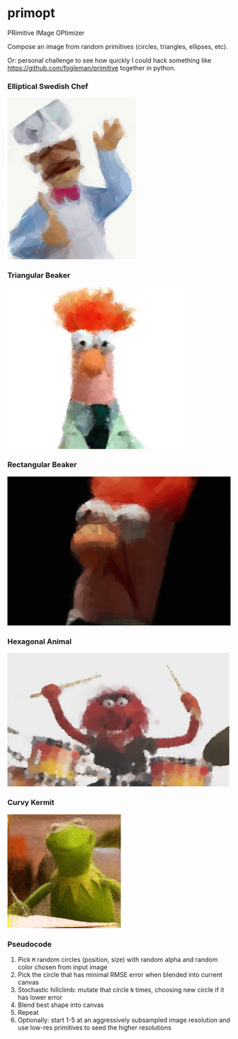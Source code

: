 # primopt

PRimitive IMage OPtimizer

Compose an image from random primitives (circles, triangles, ellipses, etc).  

Or: personal challenge to see how quickly I could hack something like https://github.com/fogleman/primitive together in python.

### Elliptical Swedish Chef
![Swedish Chef in Ellipses](https://github.com/dyf/primopt/blob/master/examples/swedish.png)

### Triangular Beaker
![Beaker in Triangles](https://github.com/dyf/primopt/blob/master/examples/beaker.png)

### Rectangular Beaker
![Beaker in Triangles](https://github.com/dyf/primopt/blob/master/examples/beaker2.png)

### Hexagonal Animal
![Animal in Hexagons](https://github.com/dyf/primopt/blob/master/examples/animal.png)

### Curvy Kermit
![Curvy Kermit](https://github.com/dyf/primopt/blob/master/examples/kermit.png)

### Pseudocode
1) Pick `M` random circles (position, size) with random alpha and random color chosen from input image
2) Pick the circle that has minimal RMSE error when blended into current canvas
3) Stochastic hillclimb: mutate that circle `N` times, choosing new circle if it has lower error
4) Blend best shape into canvas
5) Repeat
6) Optionally: start 1-5 at an aggressively subsampled image resolution and use low-res primitives to seed the higher resolutions
